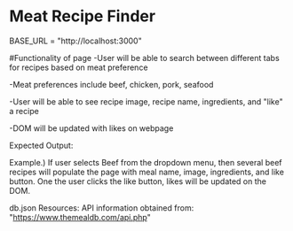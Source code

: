 
# Meat Recipe Finder

BASE_URL = "http://localhost:3000"

#Functionality of page
-User will be able to search between different tabs for recipes based on meat preference

-Meat preferences include beef, chicken, pork, seafood

-User will be able to see recipe image, recipe name, ingredients, and "like" a recipe

-DOM will be updated with likes on webpage


Expected Output:

Example.) If user selects Beef from the dropdown menu, then several beef recipes will populate the page with meal name, image, ingredients, and like button. One the user clicks the like button, likes will be updated on the DOM. 

db.json Resources:
API information obtained from: "https://www.themealdb.com/api.php"